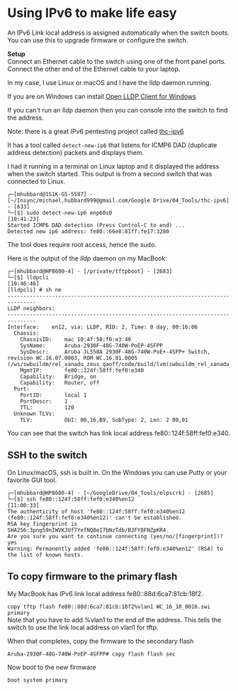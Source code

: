 # Using IPv6 to make life easy</br>
An IPv6 Link local address is assigned automatically when the switch boots. You can use this to upgrade firmware or configure the switch.

**Setup**</br>
Connect an Ethernet cable to the switch using one of the front panel ports.</br>
Connect the other end of the Ethernet cable to your laptop. 

In my case, I use Linux or macOS and I have the lldp daemon running. 

If you are on Windows can install [Open LLDP Client for Windows](https://github.com/chall32/LDWin)

If you can't run an lldp daemon then you can console into the switch to find the address. 

Note: there is a great IPv6 pentesting project called [thc-ipv6](https://github.com/vanhauser-thc/thc-ipv6)</br>

It has a tool called `detect-new-ip6` that listens for ICMP6 DAD (duplicate address detection) packets and displays them. 

I had it running in a terminal on Linux laptop and it displayed the address when the switch started. This output is from a second switch that was connected to Linux.

```
┌─[mhubbard@1S1K-G5-5587] - [~/Insync/michael.hubbard999@gmail.com/Google Drive/04_Tools/thc-ipv6] - [633]
└─[$] sudo detect-new-ip6 enp60s0                                                                                                                    [10:41:23]
Started ICMP6 DAD detection (Press Control-C to end) ...
Detected new ip6 address: fe80::66e8:81ff:fe17:3280
```

The tool does require root access, hence the sudo.


Here is the output of the *lldp* daemon on my MacBook:
```
┌─[mhubbard@HP8600-4] - [/private/tftpboot] - [2683]
└─[$] lldpcli                                                                             [10:46:46]
[lldpcli] # sh ne
-------------------------------------------------------------------------------
LLDP neighbors:
-------------------------------------------------------------------------------
Interface:    en12, via: LLDP, RID: 2, Time: 0 day, 00:16:06
  Chassis:
    ChassisID:    mac 10:4f:58:f0:e3:40
    SysName:      Aruba-2930F-48G-740W-PoEP-4SFPP
    SysDescr:     Aruba JL558A 2930F-48G-740W-PoE+-4SFP+ Switch, revision WC.16.07.0003, ROM WC.16.01.0005 (/ws/swbuildm/rel_xanadu_zeus_qaoff/code/build/lvm(swbuildm_rel_xanadu_zeus_qaoff_rel_xanadu_zeus))
    MgmtIP:       fe80::124f:58ff:fef0:e340
    Capability:   Bridge, on
    Capability:   Router, off
  Port:
    PortID:       local 1
    PortDescr:    1
    TTL:          120
  Unknown TLVs:
    TLV:          OUI: 00,16,B9, SubType: 2, Len: 2 00,01
```

You can see that the switch has link local address fe80::124f:58ff:fef0:e340.</br>


## SSH to the switch</br>
On Linux/macOS, ssh is built in. On the Windows you can use Putty or your favorite GUI tool.

```
┌─[mhubbard@HP8600-4] - [~/GoogleDrive/04_Tools/elpscrk] - [2685]
└─[$] ssh fe80::124f:58ff:fef0:e340%en12                                                  [11:00:33]
The authenticity of host 'fe80::124f:58ff:fef0:e340%en12 (fe80::124f:58ff:fef0:e340%en12)' can't be established.
RSA key fingerprint is SHA256:3png59nIWVKJUf7YefNQ8eI7bNzTdb/BJFY8FNZpKR4.
Are you sure you want to continue connecting (yes/no/[fingerprint])? yes
Warning: Permanently added 'fe80::124f:58ff:fef0:e340%en12' (RSA) to the list of known hosts.
```

## To copy firmware to the primary flash</br>

My MacBook has IPv6 link local address fe80::88d:6ca7:81cb:18f2.</br>

`
copy tftp flash fe80::88d:6ca7:81cb:18f2%vlan1 WC_16_10_0016.swi primary 
`</br>
Note that you have to add %vlan1 to the end of the address. This tells the switch to use the link local address on vlan1 for tftp.

When that completes, copy the firmware to the secondary flash

`Aruba-2930F-48G-740W-PoEP-4SFPP# copy flash flash sec`

Now boot to the new firmware

`boot system primary`


















